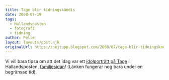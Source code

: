 ```yaml
---
title: Tage blir tidningskändis
date: 2008-07-19
tags: 
  - Hallandsposten
  - fotografi
  - tidning	
author: Pelle
layout: layouts/post.njk
originalUrl: https://nejtupp.blogspot.com/2008/07/tage-blir-tidningskndis.html
---
```


Vi vill bara tipsa om att det idag var ett <a href="http://www.hallandsposten.se/visafamiljebild.asp?oid=333027">idolporträtt på Tage</a> i Hallandsposten, <a href="http://www.hallandsposten.se/familjenyheter.asp?oid=263517&fKeyword=&p=27&mem=1">familjesidan</a>! (Länken fungerar nog bara under en begränsad tid).
